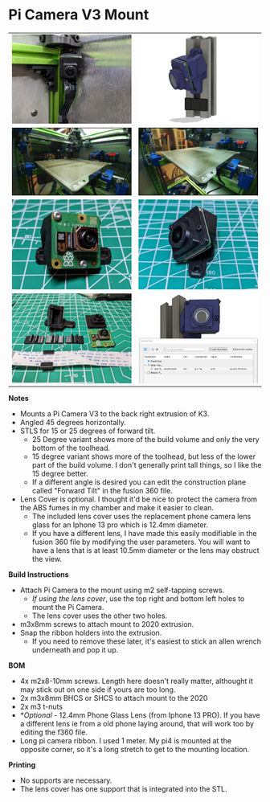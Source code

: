 
**Pi Camera V3 Mount**
============
<table width=100%>
<TR>
<TD width=50% align="center"><img src="Images/mounted.jpg"></TD>
<TD width=50% align="center"><img src="Images/cad.png"></TD>
</TR>
<TR>
<TD width=50% align="center"><img src="Images/15_degree.png"></TD>
<TD width=50% align="center"><img src="Images/25_degree.png"></TD>
</TR>
<TR>
<TD width=50% align="center"><img src="Images/picam_mounted.jpg"></TD>
<TD width=50% align="center"><img src="Images/lens_cover.jpg"></TD>
</TR>
<TR>
<TD width=50% align="center"><img src="Images/parts.jpg"></TD>
<TD width=50% align="center"><img src="Images/parameters.png"></TD>
</TR>
</TABLE>

**Notes**
   - Mounts a Pi Camera V3 to the back right extrusion of K3.  
   - Angled 45 degrees horizontally.
   - STLS for 15 or 25 degrees of forward tilt.  
      - 25 Degree variant shows more of the build volume and only the very bottom of the toolhead.
      - 15 degree variant shows more of the toolhead, but less of the lower part of the build volume.  I don't generally print tall things, so I like the 15 degree better.
      - If a different angle is desired you can edit the construction plane called "Forward Tilt" in the fusion 360 file.
   - Lens Cover is optional.  I thought it'd be nice to protect the camera from the ABS fumes in my chamber and make it easier to clean.  
      - The included lens cover uses the replacement phone camera lens glass for an Iphone 13 pro which is 12.4mm diameter.   
      - If you have a different lens, I have made this easily modifiable in the fusion 360 file by modifying the user parameters.  You will want to have a lens that is at least 10.5mm diameter or the lens may obstruct the view.

**Build Instructions**
   - Attach Pi Camera to the mount using m2 self-tapping screws.  
      - *If using the lens cover*, use the top right and bottom left holes to mount the Pi Camera.  
      - The lens cover uses the other two holes.
   - m3x8mm screws to attach mount to 2020 extrusion.
   - Snap the ribbon holders into the extrusion.  
      - If you need to remove these later, it's easiest to stick  an allen wrench underneath and pop it up.

**BOM**
   - 4x m2x8-10mm screws.  Length here doesn't really matter, althought it may stick out on one side if yours are too long.
   - 2x m3x8mm BHCS or SHCS to attach mount to the 2020
   - 2x m3 t-nuts
   - **Optional* - 12.4mm Phone Glass Lens (from Iphone 13 PRO).  If you have a different lens ie from a old phone laying around, that will work too by editing the f360 file.
   - Long pi camera ribbon.  I used 1 meter.  My pi4 is mounted at the opposite corner, so it's a long stretch to get to the mounting location.  

**Printing**
   - No supports are necessary.
   - The lens cover has one support that is integrated into the STL.
